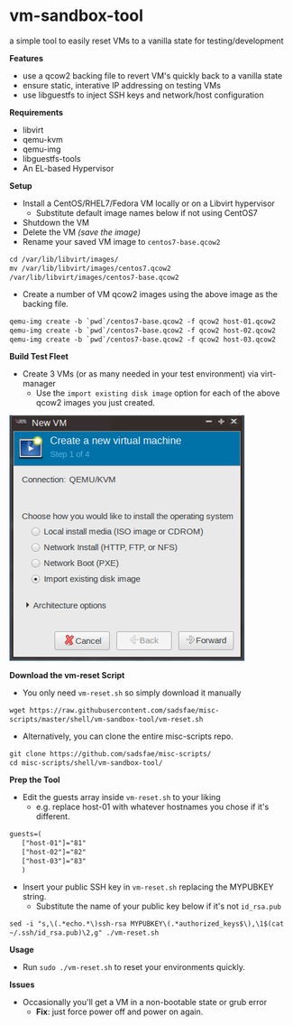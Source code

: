 vm-sandbox-tool
===============
a simple tool to easily reset VMs to a vanilla state for testing/development

**Features**
  - use a qcow2 backing file to revert VM's quickly back to a vanilla state
  - ensure static, interative IP addressing on testing VMs
  - use libguestfs to inject SSH keys and network/host configuration

**Requirements**
  - libvirt
  - qemu-kvm
  - qemu-img
  - libguestfs-tools
  - An EL-based Hypervisor

**Setup**
  - Install a CentOS/RHEL7/Fedora VM locally or on a Libvirt hypervisor
    - Substitute default image names below if not using CentOS7
  - Shutdown the VM
  - Delete the VM *(save the image)*
  - Rename your saved VM image to ```centos7-base.qcow2```
```
cd /var/lib/libvirt/images/
mv /var/lib/libvirt/images/centos7.qcow2 /var/lib/libvirt/images/centos7-base.qcow2
```
  - Create a number of VM qcow2 images using the above image as the backing file.

```
qemu-img create -b `pwd`/centos7-base.qcow2 -f qcow2 host-01.qcow2
qemu-img create -b `pwd`/centos7-base.qcow2 -f qcow2 host-02.qcow2
qemu-img create -b `pwd`/centos7-base.qcow2 -f qcow2 host-03.qcow2
```

**Build Test Fleet**
  - Create 3 VMs (or as many needed in your test environment) via virt-manager
    - Use the ```import existing disk image``` option for each of the above qcow2 images you just created.

![virt-manager](/shell/vm-sandbox-tool/image/virt-manager.png?raw=true)

**Download the vm-reset Script**
  - You only need ```vm-reset.sh``` so simply download it manually
```
wget https://raw.githubusercontent.com/sadsfae/misc-scripts/master/shell/vm-sandbox-tool/vm-reset.sh
```
  - Alternatively, you can clone the entire misc-scripts repo.
```
git clone https://github.com/sadsfae/misc-scripts/
cd misc-scripts/shell/vm-sandbox-tool/
```
**Prep the Tool**
  - Edit the guests array inside ```vm-reset.sh``` to your liking
    - e.g. replace host-01 with whatever hostnames you chose if it's different.
```
guests=(
   ["host-01"]="81"
   ["host-02"]="82"
   ["host-03"]="83"
   )
```
  - Insert your public SSH key in ```vm-reset.sh``` replacing the MYPUBKEY string.
    - Substitute the name of your public key below if it's not ```id_rsa.pub```
```
sed -i "s,\(.*echo.*\)ssh-rsa MYPUBKEY\(.*authorized_keys$\),\1$(cat ~/.ssh/id_rsa.pub)\2,g" ./vm-reset.sh
```
**Usage**
  - Run ```sudo ./vm-reset.sh``` to reset your environments quickly.

**Issues**
  - Occasionally you'll get a VM in a non-bootable state or grub error
    - **Fix**: just force power off and power on again.

